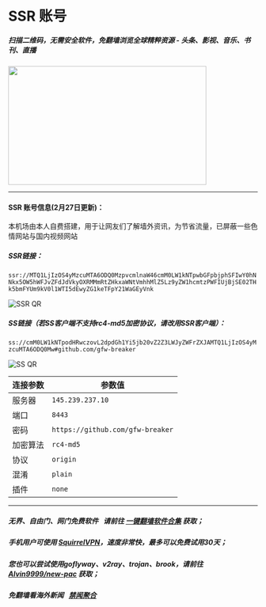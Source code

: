 # SSR 账号 

##### 扫描二维码，无需安全软件，免翻墙浏览全球精粹资源 - 头条、影视、音乐、书刊、直播
<img src="http://gfw-breaker.win/videos/ogate.jpg" width="400px" height="240px"/>

---

#### SSR 账号信息(2月27日更新)：
本机场由本人自费搭建，用于让网友们了解墙外资讯，为节省流量，已屏蔽一些色情网站与国内视频网站

##### SSR链接：
```ssr://MTQ1LjIzOS4yMzcuMTA6ODQ0MzpvcmlnaW46cmM0LW1kNTpwbGFpbjphSFIwY0hNNkx5OW5hWFJvZFdJdVkyOXRMMmRtZHkxaWNtVmhhMlZ5Lz9yZW1hcmtzPWFIUjBjSE02THk5bmFYUm9kV0l1WTI5dEwyZG1keTFpY21WaGEyVnk```

![SSR QR](http://gfw-breaker.win/qr/ssr.png?0227-)

##### SS链接（若SS客户端不支持rc4-md5加密协议，请改用SSR客户端）：
```ss://cmM0LW1kNTpodHRwczovL2dpdGh1Yi5jb20vZ2Z3LWJyZWFrZXJAMTQ1LjIzOS4yMzcuMTA6ODQ0Mw#github.com/gfw-breaker``` 

![SS QR](http://gfw-breaker.win/qr/ss.png?0227-)

| 连接参数 | 参数值 |
|---|---|
| 服务器 | ```145.239.237.10``` |
| 端口 | ```8443``` |
| 密码 | ```https://github.com/gfw-breaker``` |
| 加密算法 | ```rc4-md5``` |
| 协议 | ```origin``` |
| 混淆 | ```plain``` |
| 插件 | ```none``` |

---

##### 无界、自由门、网门免费软件 &nbsp; 请前往 [一键翻墙软件合集](https://github.com/gfw-breaker/nogfw/blob/master/README.md) 获取；

##### 手机用户可使用 [SquirrelVPN](https://github.com/gfw-breaker/ssr-accounts/blob/master/resources/squirrelvpn.md)，速度非常快，最多可以免费试用30天； 

##### 您也可以尝试使用goflyway、v2ray、trojan、brook，请前往 [Alvin9999/new-pac](https://github.com/Alvin9999/new-pac/wiki) 获取；

##### 免翻墙看海外新闻 &nbsp; [禁闻聚合](https://github.com/gfw-breaker/banned-news3/blob/master/README.md?a01)


<img src='http://gfw-breaker.win/ssr-centos7.md' width='0px' height='0px'/>

